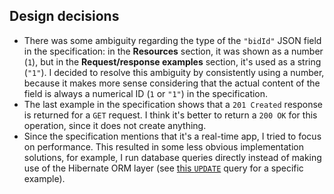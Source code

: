 ## Design decisions
* There was some ambiguity regarding the type of the `"bidId"` JSON field in the specification: in the **Resources** section, it was shown as a number (`1`), but in the **Request/response examples** section, it's used as a string (`"1"`). I decided to resolve this ambiguity by consistently using a number, because it makes more sense considering that the actual content of the field is always a numerical ID (`1` or `"1"`) in the specification.
* The last example in the specification shows that a `201 Created` response is returned for a `GET` request. I think it's better to return a `200 OK` for this operation, since it does not create anything.
* Since the specification mentions that it's a real-time app, I tried to focus on performance. This resulted in some less obvious implementation solutions, for example, I run database queries directly instead of making use of the Hibernate ORM layer (see [this `UPDATE`](https://github.com/acsbendi/biddingapp/blob/db55096bcca5df6c7efff03941877ca723793d06/src/main/java/com/bendeguz/biddingapp/core/Campaign.java#L19) query for a specific example).
